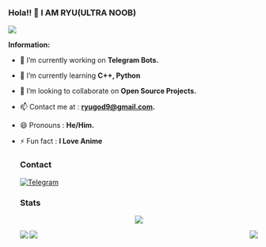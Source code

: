 ### Hola!! 👋 I AM RYU(ULTRA NOOB)

<HTML>
<BODY>
  <IMG SRC="https://tenor.com/view/lacrosee-girl-blinks-sucrose-genshin-impact-genshin-ameno-gif-21299433.gif">
</BODY>
</HTML>
  
  **Information:**

- 🔭 I’m currently working on  **Telegram Bots.**
- 🌱 I’m currently learning  **C++, Python**
- 👯 I’m looking to collaborate on **Open Source Projects.**
- 📫 Contact me at :  **ryugod9@gmail.com.**
- 😄 Pronouns :  **He/Him.**
- ⚡ Fun fact : **I Love Anime**
 
  
  ### Contact 
  [![Telegram](https://img.shields.io/badge/Telegram-2CA5E0?style=for-the-badge&logo=telegram&logoColor=white)](https://telegram.me/RyuSenpai)
  
  ### Stats
  
  <div align="center"><img src="https://github-profile-trophy.vercel.app/?username=Ryu120&theme=dracula&count_private=true"></div>
 
  <img align="left" src="https://github-readme-stats.vercel.app/api?username=Ryu120&show_icons=true&hide_border=true&theme=white"><img align="right" src="https://github-readme-stats.vercel.app/api/top-langs/?username=Ryu120&theme=white&hide=batchfile">
  
  ![](https://visitor-badge.laobi.icu/badge?page_id=Ryu120)
  
  
